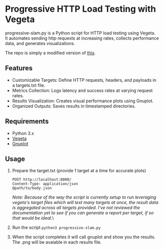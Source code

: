 # Progressive HTTP Load Testing with Vegeta

progressive-slam.py is a Python script for HTTP load testing using Vegeta. It automates sending http requests at increasing rates, collects performance data, and generates visualizations.

The repo is simply a modified version of [this](https://github.com/tsenart/vegeta/tree/master/scripts).

## Features

- Customizable Targets: Define HTTP requests, headers, and payloads in a targets.txt file.
- Metrics Collection: Logs latency and success rates at varying request rates.
- Results Visualization: Creates visual performance plots using Gnuplot.
- Organized Outputs: Saves results in timestamped directories.

## Requirements

- Python 3.x
- [Vegeta](https://github.com/tsenart/vegeta)
- [Gnuplot](http://www.gnuplot.info/)

## Usage
1. Prepare the target.txt (provide 1 target at a time for accurate plots)
    ```
    POST http://localhost:8080/
    Content-Type: application/json
    @path/to/body.json
    ```
    *Note: Because of the way the script is currently setup to run leveraging vegeta's target files which will test many targets at once, the result data is aggregated across all targets provided. I've not reviewed the documentation yet to see if you can generate a report per target, if so that would be ideal.*\

2. Run the script
`python3 progressive-slam.py`

3. When the script completes it will call gnuplot and show you the results. The .png will be avaiable in each results file.